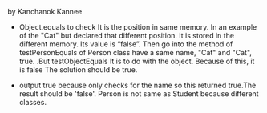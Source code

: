 by Kanchanok Kannee

-  Object.equals to check It is the position in same memory.  In an example of the "Cat" but declared that different position. It is stored in  the different memory. Its value is “false”. Then go into the method of testPersonEquals of Person class have a same name, "Cat" and "Cat", true. .But testObjectEquals It is to do with the object. Because of this, it is false The solution should be true.

- output true because only checks for the name so this returned true.The result should be 'false'. Person is not same as Student because different classes.
